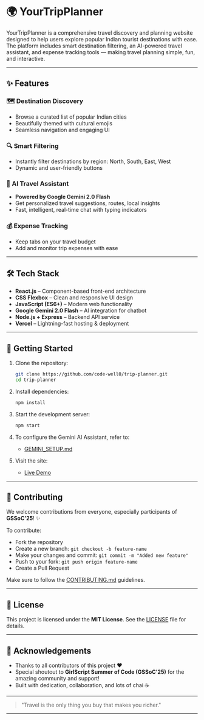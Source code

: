 # 🌍 YourTripPlanner

YourTripPlanner is a comprehensive travel discovery and planning website designed to help users explore popular Indian tourist destinations with ease. The platform includes smart destination filtering, an AI-powered travel assistant, and expense tracking tools — making travel planning simple, fun, and interactive.

---

## ✨ Features

### 🗺️ Destination Discovery

* Browse a curated list of popular Indian cities
* Beautifully themed with cultural emojis
* Seamless navigation and engaging UI

### 🔍 Smart Filtering

* Instantly filter destinations by region: North, South, East, West
* Dynamic and user-friendly buttons

### 🤖 AI Travel Assistant

* **Powered by Google Gemini 2.0 Flash**
* Get personalized travel suggestions, routes, local insights
* Fast, intelligent, real-time chat with typing indicators

### 💰 Expense Tracking

* Keep tabs on your travel budget
* Add and monitor trip expenses with ease

---

## 🛠️ Tech Stack

* **React.js** – Component-based front-end architecture
* **CSS Flexbox** – Clean and responsive UI design
* **JavaScript (ES6+)** – Modern web functionality
* **Google Gemini 2.0 Flash** – AI integration for chatbot
* **Node.js + Express** – Backend API service
* **Vercel** – Lightning-fast hosting & deployment

---

## 🚀 Getting Started

1. Clone the repository:

   ```bash
   git clone https://github.com/code-well0/trip-planner.git
   cd trip-planner
   ```

2. Install dependencies:

   ```bash
   npm install
   ```

3. Start the development server:

   ```bash
   npm start
   ```

4. To configure the Gemini AI Assistant, refer to:

   * [GEMINI\_SETUP.md](./GEMINI_SETUP.md)

5. Visit the site:

   * [Live Demo](https://trip-planner-sable-eight.vercel.app/)

---

## 🤝 Contributing

We welcome contributions from everyone, especially participants of **GSSoC’25**! ✨

To contribute:

* Fork the repository
* Create a new branch: `git checkout -b feature-name`
* Make your changes and commit: `git commit -m "Added new feature"`
* Push to your fork: `git push origin feature-name`
* Create a Pull Request

Make sure to follow the [CONTRIBUTING.md](./CONTRIBUTING.md) guidelines.

---

## 📜 License

This project is licensed under the **MIT License**. See the [LICENSE](./License.md) file for details.

---

## 🙌 Acknowledgements

* Thanks to all contributors of this project ❤️
* Special shoutout to **GirlScript Summer of Code (GSSoC’25)** for the amazing community and support!
* Built with dedication, collaboration, and lots of chai ☕

---

> "Travel is the only thing you buy that makes you richer."

---
